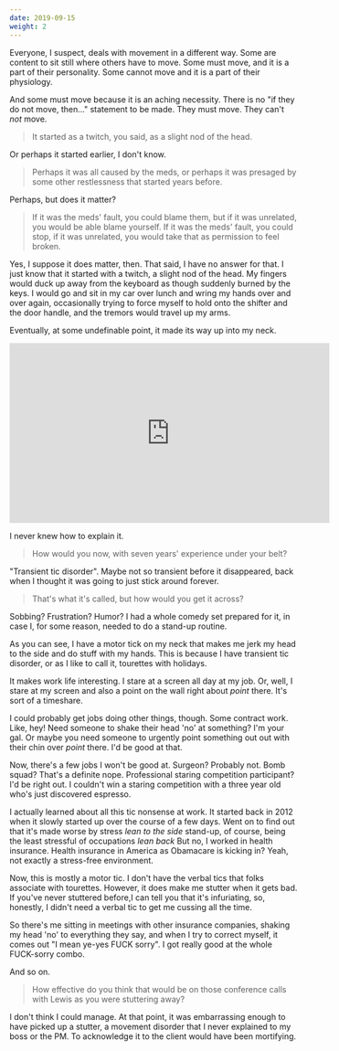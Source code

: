 ```yaml
---
date: 2019-09-15
weight: 2
---
```


Everyone, I suspect, deals with movement in a different way. Some are content to sit still where others have to move. Some must move, and it is a part of their personality. Some cannot move and it is a part of their physiology.

And some must move because it is an aching necessity. There is no "if they do not move, then..." statement to be made. They must move. They can't *not* move.

> It started as a twitch, you said, as a slight nod of the head.

Or perhaps it started earlier, I don't know.

> Perhaps it was all caused by the meds, or perhaps it was presaged by some other restlessness that started years before.

Perhaps, but does it matter?

> If it was the meds' fault, you could blame them, but if it was unrelated, you would be able blame yourself. If it was the meds' fault, you could stop, if it was unrelated, you would take that as permission to feel broken.

Yes, I suppose it does matter, then. That said, I have no answer for that. I just know that it started with a twitch, a slight nod of the head. My fingers would duck up away from the keyboard as though suddenly burned by the keys. I would go and sit in my car over lunch and wring my hands over and over again, occasionally trying to force myself to hold onto the shifter and the door handle, and the tremors would travel up  my arms.

Eventually, at some undefinable point, it made its way up into my neck.

<iframe width="560" height="315" src="https://www.youtube.com/embed/AJsxAhwTr5U" frameborder="0" allow="accelerometer; autoplay; encrypted-media; gyroscope; picture-in-picture" allowfullscreen></iframe>

I never knew how to explain it.

> How would you now, with seven years' experience under your belt?

"Transient tic disorder". Maybe not so transient before it disappeared, back when I thought it was going to just stick around forever.

> That's what it's called, but how would you get it across?

Sobbing? Frustration? Humor? I had a whole comedy set prepared for it, in case I, for some reason, needed to do a stand-up routine.

<div class="verse">As you can see, I have a motor tick on my neck that makes me jerk my head to the side and do stuff with my hands. This is because I have transient tic disorder, or as I like to call it, tourettes with holidays.

It makes work life interesting. I stare at a screen all day at my job. Or, well, I stare at my screen and also a point on the wall right about *point* there. It's sort of a timeshare.

I could probably get jobs doing other things, though. Some contract work. Like, hey! Need someone to shake their head 'no' at something? I'm your gal. Or maybe you need someone to urgently point something out out with their chin over *point* there. I'd be good at that.

Now, there's a few jobs I won't be good at. Surgeon? Probably not. Bomb squad? That's a definite nope. Professional staring competition participant? I'd be right out. I couldn't win a staring competition with a three year old who's just discovered espresso.

I actually learned about all this tic nonsense at work. It started back in 2012 when it slowly started up over the course of a few days. Went on to find out that it's made worse by stress *lean to the side* stand-up, of course, being the least stressful of occupations *lean back* But no, I worked in health insurance. Health insurance in America as Obamacare is kicking in? Yeah, not exactly a stress-free environment.

Now, this is mostly a motor tic. I don't have the verbal tics that folks associate with tourettes. However, it does make me stutter when it gets bad. If you've never stuttered before,I can tell you that it's infuriating, so, honestly, I didn't need a verbal tic to get me cussing all the time.

So there's me sitting in meetings with other insurance companies, shaking my head 'no' to everything they say, and when I try to correct myself, it comes out "I mean ye-yes FUCK sorry". I got really good at the whole FUCK-sorry combo.</div>

And so on.

> How effective do you think that would be on those conference calls with Lewis as you were stuttering away?

I don't think I could manage. At that point, it was embarrassing enough to have picked up a stutter, a movement disorder that I never explained to my boss or the PM. To acknowledge it to the client would have been mortifying.
